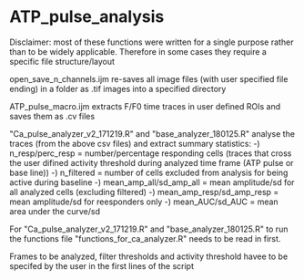 # ATP_pulse_analysis

Disclaimer: most of these functions were written for a single purpose rather than to be widely applicable. Therefore in some cases they require a specific file structure/layout
 
open_save_n_channels.ijm re-saves all image files (with user specified file ending) in a folder as .tif images into a specified directory

ATP_pulse_macro.ijm extracts F/F0 time traces in user defined ROIs and saves them as .cv files

"Ca_pulse_analyzer_v2_171219.R" and "base_analyzer_180125.R" analyse the traces (from the above csv files) and extract summary statistics: 
    -) n_resp/perc_resp = number/percentage responding cells (traces that cross the user difined activity threshold during analyzed time frame (ATP pulse or base line)) 
    -) n_filtered = number of cells excluded from analysis for being active during baseline
    -) mean_amp_all/sd_amp_all = mean amplitude/sd for all analyzed cells (excluding filtered) 
    -) mean_amp_resp/sd_amp_resp = mean amplitude/sd for reesponders only
    -) mean_AUC/sd_AUC = mean area under the curve/sd

For "Ca_pulse_analyzer_v2_171219.R" and "base_analyzer_180125.R" to run the functions file "functions_for_ca_analyzer.R" needs to be read in first. 

Frames to be analyzed, filter thresholds and activity threshold havee to be specifed by the user in the first lines of the script

